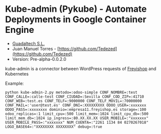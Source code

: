 # Kube-admin (Pykube) - Automate Deployments in Google Container Engine

* [Guadaltech S.L.](http://www.guadaltech.es/)
* Juan Manuel Torres - [https://github.com/Tedezed](https://github.com/Tedezed)
* Version: Pre-alpha-0.0.2.0

kube-admin is a connector between WordPress requests of [Freyishop](http://freyishop.es) and Kubernetes

Example:

```
python kube-admin-2.py metodo=:odoo-simple CONF_NOMBRE=:test CONF_CALLE=:calle-test CONF_CIUDAD=:Sevilla CONF_COD_ZIP=:41710 CONF_WEB=:test.es CONF_TELF=:9000000 CONF_TELF_MOVIL=:70000000 CONF_MAIL=:'user@test.es' CONF_DNI=:XXXXXXXXX ODOO_USER=:xxxxxxx ODOO_PASS=:xxxxxxxx dominio=:empresa11.freyishop.es storage=:100 odoo_replicas=:1 limit_cpu=:500 limit_mem=:1024 limit_cpu_db=:500 limit_mem_db=:1024 ip_ingress=:80.XX.XX.XX USER_MOBILE=:"xxxxxxx" USER_MOBILE_PASS=:"xxxxxxx" NUM_CUENTA=:"2261 1134 84 0270267018" LOGO_BASE64=:"XXXXXXXX XXXXXXXX" debug=:true
```